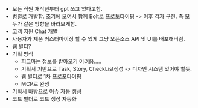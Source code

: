 - 모든 직원 재작년부터 gpt 쓰고 있다고함.
- 병렬로 개발함. 초기에 모여서 함께 Bolt로 프로토타이핑 -> 이후 각자 구현. 즉 모두가 같은 방향을 바라보게함.
- 고객 지원 Chat 개발
- 사용자가 제품 커스터마이징 할 수 있게 그냥 오픈소스 API 및 UI를 배포해버림.
- 웹 빌더?
- 기획 방식
	- 피그마는 정보를 받아오기 어려움.....
	- 기획서 기반으로 Task, Story, CheckList생성 -> 디자인 시스템 있어야 할듯.
	- 웹 빌더로 1차 프로포타이핑
	- MCP로 완성
- 기획서 바탕으로 이슈 자동 생성
- 코드 빌더로 코드 생성 자동화